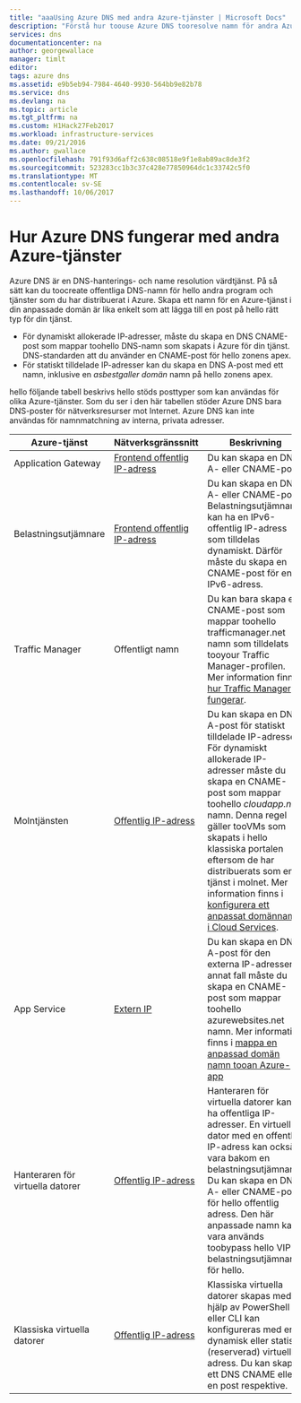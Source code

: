 ```yaml
---
title: "aaaUsing Azure DNS med andra Azure-tjänster | Microsoft Docs"
description: "Förstå hur toouse Azure DNS tooresolve namn för andra Azure-tjänster"
services: dns
documentationcenter: na
author: georgewallace
manager: timlt
editor: 
tags: azure dns
ms.assetid: e9b5eb94-7984-4640-9930-564bb9e82b78
ms.service: dns
ms.devlang: na
ms.topic: article
ms.tgt_pltfrm: na
ms.custom: H1Hack27Feb2017
ms.workload: infrastructure-services
ms.date: 09/21/2016
ms.author: gwallace
ms.openlocfilehash: 791f93d6aff2c638c08518e9f1e8ab89ac8de3f2
ms.sourcegitcommit: 523283cc1b3c37c428e77850964dc1c33742c5f0
ms.translationtype: MT
ms.contentlocale: sv-SE
ms.lasthandoff: 10/06/2017
---
```

# <a name="how-azure-dns-works-with-other-azure-services"></a>Hur Azure DNS fungerar med andra Azure-tjänster

Azure DNS är en DNS-hanterings- och name resolution värdtjänst. På så sätt kan du toocreate offentliga DNS-namn för hello andra program och tjänster som du har distribuerat i Azure. Skapa ett namn för en Azure-tjänst i din anpassade domän är lika enkelt som att lägga till en post på hello rätt typ för din tjänst.

* För dynamiskt allokerade IP-adresser, måste du skapa en DNS CNAME-post som mappar toohello DNS-namn som skapats i Azure för din tjänst. DNS-standarden att du använder en CNAME-post för hello zonens apex.
* För statiskt tilldelade IP-adresser kan du skapa en DNS A-post med ett namn, inklusive en *asbestgaller domän* namn på hello zonens apex.

hello följande tabell beskrivs hello stöds posttyper som kan användas för olika Azure-tjänster. Som du ser i den här tabellen stöder Azure DNS bara DNS-poster för nätverksresurser mot Internet. Azure DNS kan inte användas för namnmatchning av interna, privata adresser.

| Azure-tjänst | Nätverksgränssnitt | Beskrivning |
| --- | --- | --- |
| Application Gateway |[Frontend offentlig IP-adress](dns-custom-domain.md#public-ip-address) |Du kan skapa en DNS A- eller CNAME-post. |
| Belastningsutjämnare |[Frontend offentlig IP-adress](dns-custom-domain.md#public-ip-address)  |Du kan skapa en DNS A- eller CNAME-post. Belastningsutjämnaren kan ha en IPv6-offentlig IP-adress som tilldelas dynamiskt. Därför måste du skapa en CNAME-post för en IPv6-adress. |
| Traffic Manager |Offentligt namn |Du kan bara skapa en CNAME-post som mappar toohello trafficmanager.net namn som tilldelats tooyour Traffic Manager-profilen. Mer information finns i [hur Traffic Manager fungerar](../traffic-manager/traffic-manager-overview.md#traffic-manager-example). |
| Molntjänsten |[Offentlig IP-adress](dns-custom-domain.md#public-ip-address) |Du kan skapa en DNS A-post för statiskt tilldelade IP-adresser. För dynamiskt allokerade IP-adresser måste du skapa en CNAME-post som mappar toohello *cloudapp.net* namn. Denna regel gäller tooVMs som skapats i hello klassiska portalen eftersom de har distribuerats som en tjänst i molnet. Mer information finns i [konfigurera ett anpassat domännamn i Cloud Services](../cloud-services/cloud-services-custom-domain-name-portal.md). |
| App Service | [Extern IP](dns-custom-domain.md#app-service-web-apps) |Du kan skapa en DNS A-post för den externa IP-adresser. I annat fall måste du skapa en CNAME-post som mappar toohello azurewebsites.net namn. Mer information finns i [mappa en anpassad domän namn tooan Azure-app](../app-service-web/web-sites-custom-domain-name.md) |
| Hanteraren för virtuella datorer |[Offentlig IP-adress](dns-custom-domain.md#public-ip-address) |Hanteraren för virtuella datorer kan ha offentliga IP-adresser. En virtuell dator med en offentlig IP-adress kan också vara bakom en belastningsutjämnare. Du kan skapa en DNS A- eller CNAME-post för hello offentlig adress. Den här anpassade namn kan vara används toobypass hello VIP i belastningsutjämnaren för hello. |
| Klassiska virtuella datorer |[Offentlig IP-adress](dns-custom-domain.md#public-ip-address) |Klassiska virtuella datorer skapas med hjälp av PowerShell eller CLI kan konfigureras med en dynamisk eller statisk (reserverad) virtuell adress. Du kan skapa ett DNS CNAME eller en post respektive. |
